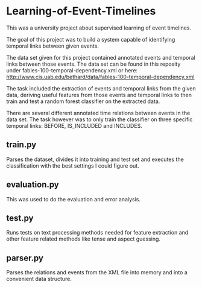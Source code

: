 Learning-of-Event-Timelines
===========================

This was a university project about supervised learning of event timelines.

The goal of this project was to build a system capable of identifying temporal links between given events.

The data set given for this project contained annotated events and temporal links between those events.
The data set can be found in this reposity under fables-100-temporal-dependency.xml or here: http://www.cis.uab.edu/bethard/data/fables-100-temporal-dependency.xml

The task included the extraction of events and temporal links from the given data, deriving useful features from those events and temporal links to then train and test a random forest classifier on the extracted data.

There are several different annotated time relations between events in the data set. The task however was to only train the classifier on three specific temporal links: BEFORE, IS_INCLUDED and INCLUDES.


train.py
--------

Parses the dataset, divides it into training and test set and executes the classification with the best settings I could figure out.


evaluation.py
-------------

This was used to do the evaluation and error analysis.


test.py
-------

Runs tests on text processing methods needed for feature extraction and other feature related methods like tense and aspect guessing.


parser.py
---------

Parses the relations and events from the XML file into memory and into a convenient data structure.
